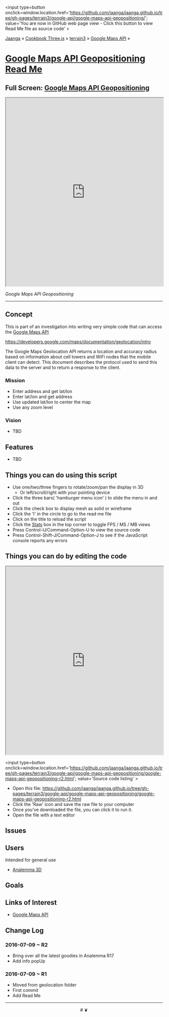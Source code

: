 <span style=display:none; >[You are now in GitHub source code view - click this link to view Read Me file as a web page]
( https://jaanga.github.io/terrain3/google-api/google-maps-api-geopositioning/index.html#readme.md "View file as a web page." ) </span>
<input type=button onclick=window.location.href='https://github.com/jaanga/jaanga.github.io/tree/gh-pages/terrain3/google-api/google-maps-api-geopositioning/'; value='You are now in GitHub web page view - Click this button to view Read Me file as source code' >

[Jaanga]( http://jaanga.github.io ) &raquo; [Cookbook Three.js]( http://jaanga.github.io/cookbook-threejs/  ) &raquo;
[terrain3]( https://jaanga.github.io/terrain3/ ) &raquo; [Google Maps API]( https://jaanga.github.io/terrain3/google-api/ ) &raquo;

[Google Maps API Geopositioning Read Me]( https://jaanga.github.io/terrain3/google-api/google-maps-api-elevations-for-tiles/index.html#readme.md )
===

## Full Screen: [ Google Maps API Geopositioning ]( https://jaanga.github.io/terrain3/google-api/google-maps-api-geopositioning/index.html )


<img src="" style=display:none; width=800 >

<iframe src=https://jaanga.github.io/terrain3/google-api/google-maps-api-geopositioning/index.html width=100% height=600px ></iframe>

_Google Maps API Geopositioning_

***

## Concept

This is part of an investigation into writing very simple code that can access the [Google Maps API]( https://developers.google.com/maps/documentation/javascript/tutorial )


https://developers.google.com/maps/documentation/geolocation/intro

The Google Maps Geolocation API returns a location and accuracy radius based on information about cell towers and WiFi nodes that the mobile client can detect. This document describes the protocol used to send this data to the server and to return a response to the client.


### Mission

* Enter address and get lat/lon
* Enter lat/lon and get address
* Use updated lat/lon to center the map
* Use any zoom level

### Vision

* TBD


## Features

* TBD


## Things you can do using this script

* Use one/two/three fingers to rotate/zoom/pan the display in 3D
	* Or left/scroll/right with your pointing device 
* Click the three bars( 'hamburger menu icon' ) to slide the menu in and out
* Click the check box to display mesh as solid or wireframe
* Click the 'I' in the circle to go to the read me file
* Click on the title to reload the script
* Click the [Stats]( https://github.com/mrdoob/stats.js/ ) box in the top corner to toggle FPS / MS / MB views
* Press Control-U/Command-Option-U to view the source code
* Press Control-Shift-J/Command-Option-J to see if the JavaScript console reports any errors



## Things you can do by editing the code

<iframe src='https://jaanga.github.io/cookbook-html/examples/libraries/ace-editor/ace-view-r1.html#
	https://jaanga.github.io/terrain3/google-api/google-maps-api-geopositioning/google-maps-api-geopositioning-r2.html' width=100% height=600 ></iframe>

<input type=button onclick=window.location.href='https://github.com/jaanga/jaanga.github.io/tree/gh-pages/terrain3/google-api/google-maps-api-geopositioning/google-maps-api-geopositioning-r2.html';
value='Source code listing' >


* Open this file: https://github.com/jaanga/jaanga.github.io/tree/gh-pages/terrain3/google-api/google-maps-api-geopositioning/google-maps-api-geopositioning-r2.html
* Click the 'Raw' icon and save the raw file to your computer
* Once you've downloaded the file, you can click it to run it.
* Open the file with a text editor


## Issues


## Users

Intended for general use

* [Analemma 3D]( https://ladybug-analysis-tools.github.io/ladybug-web/analemma-3d/ )



## Goals


## Links of Interest

* [Google Maps API]( https://developers.google.com/maps/documentation/javascript/tutorial )

## Change Log

### 2016-07-09 ~ R2


* Bring over all the latest goodies in Analemma R17
* Add info popUp


### 2016-07-09 ~ R1


* Moved from geolocation folder
* First commit
* Add Read Me


***

<center title='Jaanga ~ your 3D happy place' >
# <a href=javascript:window.scrollTo(0,0); style=text-decoration:none; > ❦ </a>
</center>
